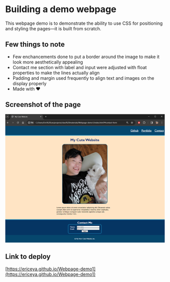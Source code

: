 # Building a demo webpage

This webpage demo is to demonstrate the ability to use CSS for positioning and styling the pages&mdash;it is built from scratch.

## Few things to note

- Few enchancements done to put a border around the image to make it look more aesthetically appealing
- Contact me section with label and input were adjusted with float properties to make the lines actually align
- Padding and margin used frequently to align text and images on the display properly
- Made with ❤️

## Screenshot of the page

![Screenshot of the webpage mini project](./asset/images/Screenshot%20Website.png)

## Link to deploy

[https://ericeya.github.io/Webpage-demo1](https://ericeya.github.io/Webpage-demo1)